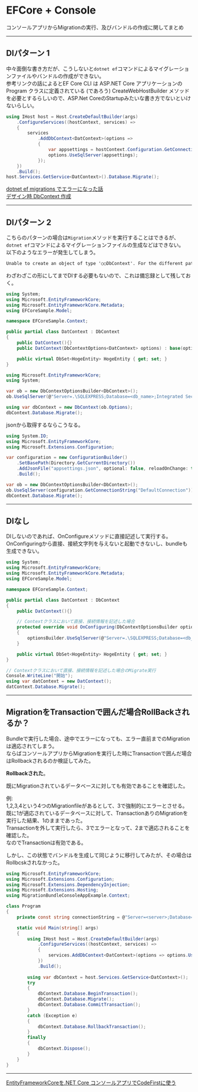 # EFCore + Console

コンソールアプリからMigrationの実行、及びバンドルの作成に関してまとめ

---

## DIパターン 1

中々面倒な書き方だが、こうしないと`dotnet ef`コマンドによるマイグレーションファイルやバンドルの作成ができない。  
参考リンクの話によるとEF Core CLI は ASP.NET Core アプリケーションの Program クラスに定義されている (であろう) CreateWebHostBuilder メソッドを必要とするらしいので、ASP.Net CoreのStartupみたいな書き方でないといけないらしい。  

``` cs : Program.cs
using IHost host = Host.CreateDefaultBuilder(args)
    .ConfigureServices((hostContext, services) =>
    {
        services
            .AddDbContext<DatContext>(options =>
            {
                var appsettings = hostContext.Configuration.GetConnectionString("DefaultConnection");
                options.UseSqlServer(appsettings);
            });
    })
    .Build();
host.Services.GetService<DatContext>().Database.Migrate();
```

[dotnet ef migrations でエラーになった話](https://qiita.com/wukann/items/53462f4b21104ed75c31)  
[デザイン時 DbContext 作成](https://learn.microsoft.com/ja-jp/ef/core/cli/dbcontext-creation?tabs=dotnet-core-cli)  

---

## DIパターン 2

こちらのパターンの場合は`Migration`メソッドを実行することはできるが、`dotnet ef`コマンドによるマイグレーションファイルの生成などはできない。  
以下のようなエラーが発生してしまう。  

``` txt
Unable to create an object of type '○○DbContext'. For the different patterns supported at design time, see https://go.microsoft.com/fwlink/?linkid=851728
```

わざわざこの形にしてまでDIする必要もないので、これは備忘録として残しておく。  

``` cs
using System;
using Microsoft.EntityFrameworkCore;
using Microsoft.EntityFrameworkCore.Metadata;
using EFCoreSample.Model;

namespace EFCoreSample.Context;

public partial class DatContext : DbContext
{
    public DatContext(){}
    public DatContext(DbContextOptions<DatContext> options) : base(options) { }

    public virtual DbSet<HogeEntity> HogeEntity { get; set; }
}
```

``` cs : Program.cs
using Microsoft.EntityFrameworkCore;
using System;

var ob = new DbContextOptionsBuilder<DbContext>();
ob.UseSqlServer(@"Server=.\SQLEXPRESS;Database=<db_name>;Integrated Security=true");

using var dbContext = new DbContext(ob.Options);
dbContext.Database.Migrate();
```

jsonから取得するならこうなる。

``` cs
using System.IO;
using Microsoft.EntityFrameworkCore;
using Microsoft.Extensions.Configuration;

var configuration = new ConfigurationBuilder()
    .SetBasePath(Directory.GetCurrentDirectory())
    .AddJsonFile("appsettings.json", optional: false, reloadOnChange: true)
    .Build();

var ob = new DbContextOptionsBuilder<DbContext>();
ob.UseSqlServer(configuration.GetConnectionString("DefaultConnection"));
dbContext.Database.Migrate();
```

---

## DIなし

DIしないのであれば、OnConfigureメソッドに直接記述して実行する。  
OnConfiguringから直接、接続文字列を与えないと起動できないし、bundleも生成できない。  

``` cs
using System;
using Microsoft.EntityFrameworkCore;
using Microsoft.EntityFrameworkCore.Metadata;
using EFCoreSample.Model;

namespace EFCoreSample.Context;

public partial class DatContext : DbContext
{
    public DatContext(){}

    // Contextクラスにおいて直接、接続情報を記述した場合
    protected override void OnConfiguring(DbContextOptionsBuilder optionsBuilder)
    {
        optionsBuilder.UseSqlServer(@"Server=.\SQLEXPRESS;Database=<db_name>;Integrated Security=True");
    }

    public virtual DbSet<HogeEntity> HogeEntity { get; set; }
}
```

``` cs : Program.cs
// Contextクラスにおいて直接、接続情報を記述した場合のMigrate実行
Console.WriteLine("開始");
using var datContext = new DatContext();
datContext.Database.Migrate();
```

---

## MigrationをTransactionで囲んだ場合RollBackされるか？

Bundleで実行した場合、途中でエラーになっても、エラー直前までのMigrationは適応されてしまう。  
ならばコンソールアプリからMigrationを実行した時にTransactionで囲んだ場合はRollbackされるのか検証してみた。  

**Rollbackされた**。  

既にMigrationされているデータベースに対しても有効であることを確認した。  

例:  
1,2,3,4という4つのMigrationfileがあるとして、3で強制的にエラーとさせる。  
既に1が適応されているデータベースに対して、TransactionありのMigrationを実行した結果、1のままであった。  
Transactionを外して実行したら、3でエラーとなって、2まで適応されることを確認した。  
なのでTransactionは有効である。  

しかし、この状態でバンドルを生成して同じように移行してみたが、その場合はRollbcskされなかった。  

``` cs
using Microsoft.EntityFrameworkCore;
using Microsoft.Extensions.Configuration;
using Microsoft.Extensions.DependencyInjection;
using Microsoft.Extensions.Hosting;
using MigrationBundleConsoleAppExample.Context;

class Program
{
    private const string connectionString = @"Server=<server>;Database=<db_name>;User ID=<user_name>;Password=<passwd>";

    static void Main(string[] args)
    {
        using IHost host = Host.CreateDefaultBuilder(args)
            .ConfigureServices((hostContext, services) =>
            {
                services.AddDbContext<DatContext>(options => options.UseSqlServer(connectionString));
            })
            .Build();
            
        using var dbContext = host.Services.GetService<DatContext>();
        try
        {
            dbContext.Database.BeginTransaction();
            dbContext.Database.Migrate();
            dbContext.Database.CommitTransaction();
        }
        catch (Exception e)
        {
            dbContext.Database.RollbackTransaction();
        }
        finally
        {
            dbContext.Dispose();
        }
    }
}
```

---

[EntityFrameworkCoreを.NET Core コンソールアプリでCodeFirstに使う](https://qiita.com/namoshika/items/7d1bf911bc03ed03e17d)  
